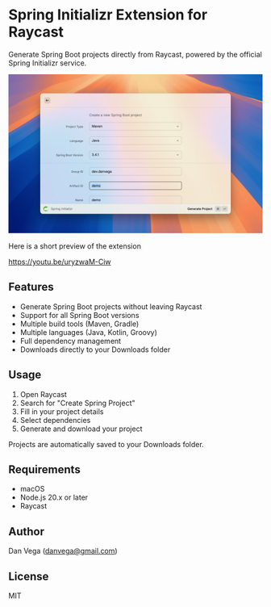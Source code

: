 # Spring Initializr Extension for Raycast

Generate Spring Boot projects directly from Raycast, powered by the official Spring Initializr service.

![Spring Initializr](./metadata/spring-initializr-1.png)

Here is a short preview of the extension

https://youtu.be/uryzwaM-Ciw

## Features

- Generate Spring Boot projects without leaving Raycast
- Support for all Spring Boot versions
- Multiple build tools (Maven, Gradle)
- Multiple languages (Java, Kotlin, Groovy)
- Full dependency management
- Downloads directly to your Downloads folder

## Usage

1. Open Raycast
2. Search for "Create Spring Project"
3. Fill in your project details
4. Select dependencies
5. Generate and download your project

Projects are automatically saved to your Downloads folder.

## Requirements

- macOS
- Node.js 20.x or later
- Raycast

## Author

Dan Vega (danvega@gmail.com)

## License

MIT

